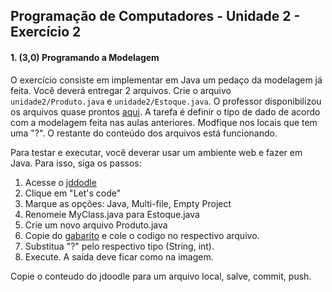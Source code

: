 ## Programação de Computadores - Unidade 2 - Exercício 2

#### 1. (3,0) Programando a Modelagem

O exercício consiste em implementar em Java um pedaço da modelagem já feita. Você deverá entregar 2 arquivos. Crie o arquivo `unidade2/Produto.java` e `unidade2/Estoque.java`. O professor disponibilizou os arquivos quase prontos [aqui](gabaritosAula5). A tarefa é definir o tipo de dado de acordo com a modelagem feita nas aulas anteriores. Modfique nos locais que tem uma "?". O restante do conteúdo dos arquivos está funcionando.

Para testar e executar, você deverar usar um ambiente web e fazer em Java. Para isso, siga os passos:
1. Acesse o [jddodle](https://www.jdoodle.com/)
2. Clique em "Let's code"
3. Marque as opções: Java, Multi-file, Empty Project
4. Renomeie MyClass.java para Estoque.java
5. Crie um novo arquivo Produto.java
6. Copie do [gabarito](gabaritosAula5) e cole o codigo no respectivo arquivo.
7. Substitua "?" pelo respectivo tipo (String, int). 
8. Execute. A saída deve ficar como na imagem.

Copie o conteudo do jdoodle para um arquivo local, salve, commit, push.